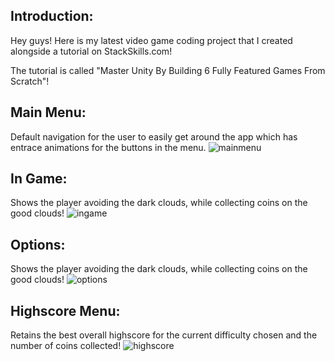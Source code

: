 Introduction:
-------------
Hey guys! Here is my latest video game coding project that I created alongside a tutorial on StackSkills.com!

The tutorial is called "Master Unity By Building 6 Fully Featured Games From Scratch"!

Main Menu:
------------

Default navigation for the user to easily get around the app which has entrace animations for the buttons in the menu.
![mainmenu](https://cloud.githubusercontent.com/assets/15184861/25163822/9ba52b58-2492-11e7-9285-ce6e547c0ff5.png)

In Game:
--------

Shows the player avoiding the dark clouds, while collecting coins on the good clouds!
![ingame](https://cloud.githubusercontent.com/assets/15184861/25163821/9b97df84-2492-11e7-8721-33c49f771a06.png)

Options:
--------

Shows the player avoiding the dark clouds, while collecting coins on the good clouds!
![options](https://cloud.githubusercontent.com/assets/15184861/25163823/9ba637e6-2492-11e7-9450-68b2f47714dd.png)

Highscore Menu:
---------------

Retains the best overall highscore for the current difficulty chosen and the number of coins collected!
![highscore](https://cloud.githubusercontent.com/assets/15184861/25163820/9b89ebd6-2492-11e7-84d7-d170f6fdca4f.png)




